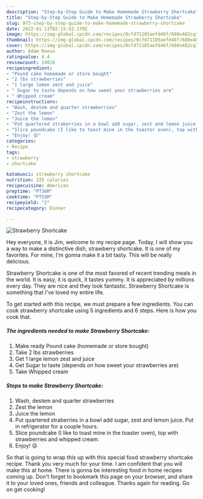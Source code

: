 ```yaml
---
description: "Step-by-Step Guide to Make Homemade Strawberry Shortcake"
title: "Step-by-Step Guide to Make Homemade Strawberry Shortcake"
slug: 973-step-by-step-guide-to-make-homemade-strawberry-shortcake
date: 2022-01-13T02:15:43.170Z
image: https://img-global.cpcdn.com/recipes/0cfd71105aefd46f/680x482cq70/strawberry-shortcake-recipe-main-photo.jpg
thumbnail: https://img-global.cpcdn.com/recipes/0cfd71105aefd46f/680x482cq70/strawberry-shortcake-recipe-main-photo.jpg
cover: https://img-global.cpcdn.com/recipes/0cfd71105aefd46f/680x482cq70/strawberry-shortcake-recipe-main-photo.jpg
author: Adam Reese
ratingvalue: 4.4
reviewcount: 24018
recipeingredient:
- "Pound cake homemade or store bought"
- "2 lbs strawberries"
- "1 large lemon zest and juice"
- " Sugar to taste depends on how sweet your strawberries are"
- " Whipped cream"
recipeinstructions:
- "Wash, destem and quarter strawberries"
- "Zest the lemon"
- "Juice the lemon"
- "Put quartered straberries in a bowl add sugar, zest and lemon juice. Put in refrigerator for a couple hours."
- "Slice poundcake (I like to toast mine in the toaster oven), top with strawberries and whipped cream."
- "Enjoy! 😜"
categories:
- Recipe
tags:
- strawberry
- shortcake

katakunci: strawberry shortcake 
nutrition: 225 calories
recipecuisine: American
preptime: "PT36M"
cooktime: "PT55M"
recipeyield: "2"
recipecategory: Dinner

---
```



![Strawberry Shortcake](https://img-global.cpcdn.com/recipes/0cfd71105aefd46f/680x482cq70/strawberry-shortcake-recipe-main-photo.jpg)

Hey everyone, it is Jim, welcome to my recipe page. Today, I will show you a way to make a distinctive dish, strawberry shortcake. It is one of my favorites. For mine, I'm gonna make it a bit tasty. This will be really delicious.

Strawberry Shortcake is one of the most favored of recent trending meals in the world. It is easy, it is quick, it tastes yummy. It is appreciated by millions every day. They are nice and they look fantastic. Strawberry Shortcake is something that I've loved my entire life.




To get started with this recipe, we must prepare a few ingredients. You can cook strawberry shortcake using 5 ingredients and 6 steps. Here is how you cook that.

<!--inarticleads1-->

##### The ingredients needed to make Strawberry Shortcake:

1. Make ready Pound cake (homemade or store bought)
1. Take 2 lbs strawberries
1. Get 1 large lemon zest and juice
1. Get  Sugar to taste (depends on how sweet your strawberries are)
1. Take  Whipped cream




<!--inarticleads2-->

##### Steps to make Strawberry Shortcake:

1. Wash, destem and quarter strawberries
1. Zest the lemon
1. Juice the lemon
1. Put quartered straberries in a bowl add sugar, zest and lemon juice. Put in refrigerator for a couple hours.
1. Slice poundcake (I like to toast mine in the toaster oven), top with strawberries and whipped cream.
1. Enjoy! 😜




So that is going to wrap this up with this special food strawberry shortcake recipe. Thank you very much for your time. I am confident that you will make this at home. There is gonna be interesting food in home recipes coming up. Don't forget to bookmark this page on your browser, and share it to your loved ones, friends and colleague. Thanks again for reading. Go on get cooking!
